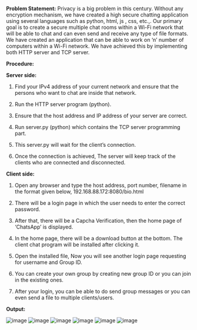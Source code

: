 **Problem Statement:**
                  Privacy is a big problem in this century. Without any encryption mechanism, we have created a high secure chatting application using several languages such as python, html, js , css, etc.,. Our primary goal is to create a secure multiple chat rooms within a Wi-Fi network that will be able to chat and can even send and receive any type of file formats.
We have created an application that can be able to work on ‘n’ number of computers within a Wi-Fi network. We have achieved this by implementing both HTTP server and TCP server.

**Procedure:**

**Server side:**

1.	Find your IPv4 address of your current network and ensure that the persons who want to chat are inside that network.

2.	Run the HTTP server program (python).

3.	Ensure that the host address and IP address of your server are correct.

4.	Run server.py (python) which contains the TCP server programming part.

5.	This server.py will wait for the client’s connection.

6.	Once the connection is achieved, The server will keep track of the clients who are connected and disconnected.

**Client side:**

1.	Open any browser and type the host address, port number, filename in the format given below,
192.168.88.172:8080/bio.html

2.	There will be a login page in which the user needs to enter the correct password.

3.	After that, there will be a Capcha Verification, then the home page of ‘ChatsApp’ is displayed.

4.	In the home page, there will be a download button at the bottom. The client chat program will be installed after clicking it.

5.	Open the installed file, Now you will see another login page requesting for username and Group ID.

6.	You can create your own group by creating new group ID or you can join in the existing ones.

7.	After your login, you can be able to do send group messages or you can even send a file to multiple clients/users.

**Output:**


![image](https://user-images.githubusercontent.com/81423983/208375515-8f38881f-ac9c-4338-9dfc-73bc82ab54ae.png)
![image](https://user-images.githubusercontent.com/81423983/208375802-b998593f-6683-4811-a974-efb1ec4e521d.png)
![image](https://user-images.githubusercontent.com/81423983/208375869-94cf691a-67ba-4054-9bf1-01beb87f359d.png)
![image](https://user-images.githubusercontent.com/81423983/208375925-ce24fc90-46a0-4fb0-908c-5ecf436ad314.png)
![image](https://user-images.githubusercontent.com/81423983/208375983-f8f3ad65-7060-4e58-ab04-5d98fffe1f66.png)
![image](https://user-images.githubusercontent.com/81423983/208376019-e5a8e38b-9d14-473f-8950-3578fc80854b.png)



 





 



 



 
 




 




